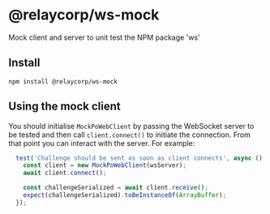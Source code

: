 # @relaycorp/ws-mock

Mock client and server to unit test the NPM package 'ws'

## Install

```
npm install @relaycorp/ws-mock
```

## Using the mock client

You should initialise `MockPoWebClient` by passing the WebSocket server to be tested and then call `client.connect()` to initiate the connection. From that point you can interact with the server. For example:

```javascript
  test('Challenge should be sent as soon as client connects', async () => {
    const client = new MockPoWebClient(wsServer);
    await client.connect();

    const challengeSerialized = await client.receive();
    expect(challengeSerialized).toBeInstanceOf(ArrayBuffer);
  });
```
